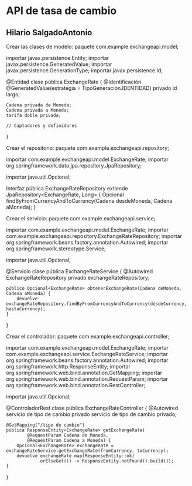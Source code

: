 <h1> API de tasa de cambio </h1>
<h2>Hilario SalgadoAntonio</h2>

Crear las clases de modelo:
paquete com.example.exchangeapi.model;

importar javax.persistence.Entity;
importar javax.persistence.GeneratedValue;
importar javax.persistence.GenerationType;
importar javax.persistence.Id;

@Entidad
clase pública ExchangeRate {
    @Identificación
    @GeneratedValue(estrategia = TipoGeneración.IDENTIDAD)
    privado id largo;

    Cadena privada de Moneda;
    Cadena privada a Moneda;
    tarifa doble privada;

    // Captadores y definidores
}

Crear el repositorio:
paquete com.example.exchangeapi.repository;

importar com.example.exchangeapi.model.ExchangeRate;
importar org.springframework.data.jpa.repository.JpaRepository;

importar java.util.Opcional;

Interfaz pública ExchangeRateRepository extiende JpaRepository<ExchangeRate, Long> {
    Opcional<ExchangeRate> findByFromCurrencyAndToCurrency(Cadena desdeMoneda, Cadena aMoneda);
}

Crear el servicio:
paquete com.example.exchangeapi.service;

importar com.example.exchangeapi.model.ExchangeRate;
importar com.example.exchangeapi.repository.ExchangeRateRepository;
importar org.springframework.beans.factory.annotation.Autowired;
importar org.springframework.stereotype.Service;

importar java.util.Opcional;

@Servicio
clase pública ExchangeRateService {
    @Autowired
    ExchangeRateRepository privado exchangeRateRepository;

    público Opcional<ExchangeRate> obtenerExchangeRate(Cadena deMoneda, Cadena aMoneda) {
        devuelve exchangeRateRepository.findByFromCurrencyAndToCurrency(desdeCurrency, hastaCurrency);
    }
}

Crear el controlador:
paquete com.example.exchangeapi.controller;

importar com.example.exchangeapi.model.ExchangeRate;
importar com.example.exchangeapi.service.ExchangeRateService;
importar org.springframework.beans.factory.annotation.Autowired;
importar org.springframework.http.ResponseEntity;
importar org.springframework.web.bind.annotation.GetMapping;
importar org.springframework.web.bind.annotation.RequestParam;
importar org.springframework.web.bind.annotation.RestController;

importar java.util.Opcional;

@ControladorRest
clase pública ExchangeRateController {
    @Autowired
    servicio de tipo de cambio privado servicio de tipo de cambio privado;

    @GetMapping("/tipo de cambio")
    pública ResponseEntity<ExchangeRate> getExchangeRate(
            @RequestParam Cadena de Moneda,
            @RequestParam Cadena a Moneda) {
        Opcional<ExchangeRate> exchangeRate = exchangeRateService.getExchangeRate(fromCurrency, toCurrency);
        devuelve exchangeRate.map(ResponseEntity::ok)
                .orElseGet(() -> ResponseEntity.notFound().build());
    }
}
